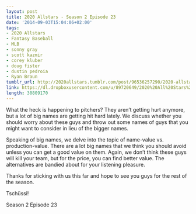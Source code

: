 ```yaml
---
layout: post
title: 2020 Allstars - Season 2 Episode 23
date: '2014-09-03T15:04:06+02:00'
tags:
- 2020 Allstars
- Fantasy Baseball
- MLB
- sonny gray
- scott kazmir
- corey kluber
- doug fister
- dustin pedroia
- Ryan Braun
tumblr_url: http://2020allstars.tumblr.com/post/96536257290/2020-allstars-season-2-episode-23
link: https://dl.dropboxusercontent.com/u/89720649/2020%20All%20Stars%20-%2020140903%20-%20Season%202%20Episode%2023%20%2838%29%20-%20Final.mp3
length: 30809170
---
```

What the heck is happening to pitchers?  They aren’t getting hurt anymore, but a lot of big names are getting hit hard lately.  We discuss whether you should worry about these guys and throw out some names of guys that you might want to consider in lieu of the bigger names.

Speaking of big names, we delve into the topic of name-value vs. production-value.  There are a lot big names that we think you should avoid unless you can get a good value on them.  Again, we don’t think these guys will kill your team, but for the price, you can find better value.  The alternatives are bandied about for your listening pleasure.

Thanks for sticking with us this far and hope to see you guys for the rest of the season.

Tschüssi!

Season 2 Episode 23
